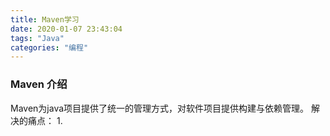```yaml
---
title: Maven学习
date: 2020-01-07 23:43:04
tags: "Java"
categories: "编程"
---
```

### Maven 介绍
Maven为java项目提供了统一的管理方式，对软件项目提供构建与依赖管理。
解决的痛点：
1. 